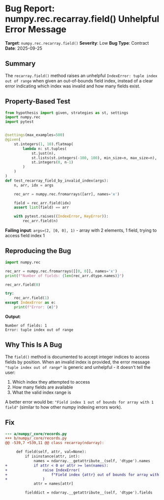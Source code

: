 # Bug Report: numpy.rec.recarray.field() Unhelpful Error Message

**Target**: `numpy.rec.recarray.field()`
**Severity**: Low
**Bug Type**: Contract
**Date**: 2025-09-25

## Summary

The `recarray.field()` method raises an unhelpful `IndexError: tuple index out of range` when given an out-of-bounds field index, instead of a clear error indicating which index was invalid and how many fields exist.

## Property-Based Test

```python
from hypothesis import given, strategies as st, settings
import numpy.rec
import pytest


@settings(max_examples=500)
@given(
    st.integers(1, 10).flatmap(
        lambda n: st.tuples(
            st.just(n),
            st.lists(st.integers(-100, 100), min_size=n, max_size=n),
            st.integers(0, n-1)
        )
    )
)
def test_recarray_field_by_invalid_index(args):
    n, arr, idx = args

    rec_arr = numpy.rec.fromarrays([arr], names='x')

    field = rec_arr.field(idx)
    assert list(field) == arr

    with pytest.raises((IndexError, KeyError)):
        rec_arr.field(n)
```

**Failing input**: `args=(2, [0, 0], 1)` - array with 2 elements, 1 field, trying to access field index 1

## Reproducing the Bug

```python
import numpy.rec

rec_arr = numpy.rec.fromarrays([[0, 0]], names='x')
print(f"Number of fields: {len(rec_arr.dtype.names)}")

rec_arr.field(0)

try:
    rec_arr.field(1)
except IndexError as e:
    print(f"Error: {e}")
```

**Output**:
```
Number of fields: 1
Error: tuple index out of range
```

## Why This Is A Bug

The `field()` method is documented to accept integer indices to access fields by position. When an invalid index is provided, the error message `"tuple index out of range"` is generic and unhelpful - it doesn't tell the user:
1. Which index they attempted to access
2. How many fields are available
3. What the valid index range is

A better error would be: `"Field index 1 out of bounds for array with 1 field"` (similar to how other numpy indexing errors work).

## Fix

```diff
--- a/numpy/_core/records.py
+++ b/numpy/_core/records.py
@@ -539,7 +539,11 @@ class recarray(ndarray):

     def field(self, attr, val=None):
         if isinstance(attr, int):
             names = ndarray.__getattribute__(self, 'dtype').names
+            if attr < 0 or attr >= len(names):
+                raise IndexError(
+                    f"Field index {attr} out of bounds for array with {len(names)} field(s)"
+                )
             attr = names[attr]

         fielddict = ndarray.__getattribute__(self, 'dtype').fields